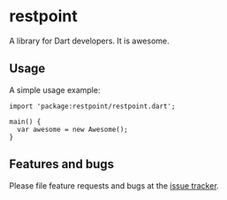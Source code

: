 # restpoint

A library for Dart developers. It is awesome.

## Usage

A simple usage example:

    import 'package:restpoint/restpoint.dart';

    main() {
      var awesome = new Awesome();
    }

## Features and bugs

Please file feature requests and bugs at the [issue tracker][tracker].

[tracker]: http://example.com/issues/replaceme
